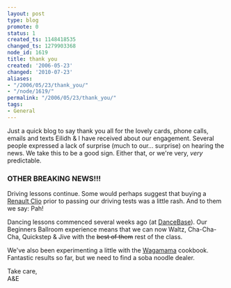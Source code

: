 ```yaml
---
layout: post
type: blog
promote: 0
status: 1
created_ts: 1148418535
changed_ts: 1279903368
node_id: 1619
title: thank you
created: '2006-05-23'
changed: '2010-07-23'
aliases:
- "/2006/05/23/thank_you/"
- "/node/1619/"
permalink: "/2006/05/23/thank_you/"
tags:
- General
---
```

<p>
Just a quick blog to say thank you all for the lovely cards, phone calls, emails and texts Eilidh & I have received about our engagement.  Several people expressed a lack of surprise (much to our... surprise) on hearing the news.  We take this to be a good sign.  Either that, or we're very, <i>very</i> predictable.
</p>
<!--break-->
<h3>OTHER BREAKING NEWS!!!</h3>
<p>
Driving lessons continue.  Some would perhaps suggest that buying a <a href="http://en.wikipedia.org/wiki/Renault_Clio">Renault Clio</a> prior to passing our driving tests was a little rash.  And to them we say: Pah!
</p>

<p>
Dancing lessons commenced several weeks ago (at <a href="http://www.dancebase.co.uk/">DanceBase</a>).  Our Beginners Ballroom experience means that we can now Waltz, Cha-Cha-Cha, Quickstep & Jive with the <strike>best of them</strike> rest of the class.
</p>

<p>
We've also been experimenting a little with the <a href="http://www.wagamama.com/">Wagamama</a> cookbook.  Fantastic results so far, but we need to find a soba noodle dealer.
</p>

<p>
Take care,<br/>
A&E
</p>
